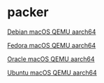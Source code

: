 # packer

[Debian macOS QEMU aarch64](debian)

[Fedora macOS QEMU aarch64](fedora)

[Oracle macOS QEMU aarch64](oracle)

[Ubuntu macOS QEMU aarch64](ubuntu)
